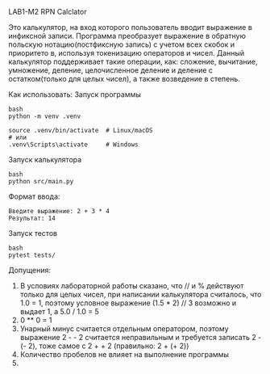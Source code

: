 LAB1-M2 RPN Calclator

Это калькулятор, на вход которого пользователь вводит выражение в инфиксной записи.
Программа преобразует выражение в обратную польскую нотацию(постфиксную запись) с учетом всех скобок и приоритето в,
используя токенизацию операторов и чисел.
Данный калькулятор поддерживает такие операции, как: сложение, вычитание, умножение, деление,
целочисленное деление и деление с остатком(только для целых чисел),
а также возведение в степень.

Как использовать:
Запуск программы
```
bash
python -m venv .venv

source .venv/bin/activate  # Linux/macOS
# или
.venv\Scripts\activate     # Windows
```


Запуск калькулятора
```
bash
python src/main.py
```

Формат ввода:
```
Введите выражение: 2 + 3 * 4
Результат: 14

```

Запуск тестов
```
bash
pytest tests/
```


Допущения:
1) В условиях лабораторной работы сказано, что // и % действуют только для целых чисел, при написании калькулятора
считалось, что 1.0 = 1, поэтому условное выражение (1.5 * 2) // 3 возможно и выдает 1, а 5.0 / 1.0 = 5
2) 0 ** 0 = 1
3) Унарный минус считается отдельным оператором, поэтому выражение 2 - - 2 считается неправильным
и требуется записать 2 - (- 2), тоже самое с 2 + + 2 (правильно: 2 + (+ 2))
4) Количество пробелов не влияет на выполнение программы
5)
